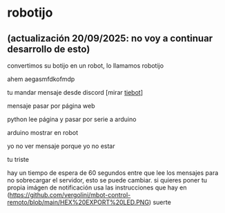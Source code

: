 # robotijo
## (actualización 20/09/2025: no voy a continuar desarrollo de esto)

convertimos su botijo en un robot, lo llamamos robotijo

ahem aegasmfdkofmdp

tu mandar mensaje desde discord [mirar [tiebot](https://replit.com/@vergolini/tiebot2#README.md)]

mensaje pasar por página web

python lee página y pasar por serie a arduino

arduino mostrar en  robot

yo no ver mensaje porque yo no estar

tu triste


hay un tiempo de espera de 60 segundos entre que lee los mensajes para no sobrecargar el servidor, esto se puede cambiar. si quieres poner tu propia imágen de notificación usa las instrucciones que hay en (https://github.com/vergolini/mbot-control-remoto/blob/main/HEX%20EXPORT%20LED.PNG)
suerte
